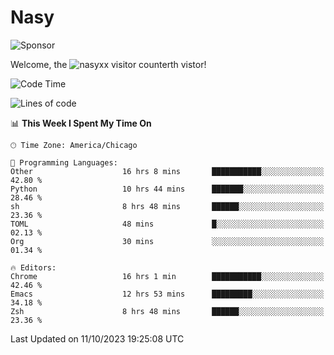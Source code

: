 # Nasy

<!--
<p align="center">
<img height="200" src="https://github-readme-stats.vercel.app/api?username=nasyxx&count_private=true&show_icons=true&theme=dracula&include_all_commits=true"/>
<img height="200" src="https://github-readme-stats.vercel.app/api/top-langs/?username=nasyxx&theme=dracula&hide=html,jupyter+notebook&count_private=true&show_icons=true"/>
</p>

  
----------------
-->

![Sponsor](https://img.shields.io/static/v1.svg?label=Sponsor&message=%E2%9D%A4&logo=GitHub&style=flat&color=pink)
 
Welcome, the ![nasyxx visitor counter](https://count.getloli.com/get/@nasyxx?theme=rule34)th vistor!
 
<!--START_SECTION:waka-->
![Code Time](http://img.shields.io/badge/Code%20Time-3%2C792%20hrs%2040%20mins-blue)

![Lines of code](https://img.shields.io/badge/From%20Hello%20World%20I%27ve%20Written-6.3%20million%20lines%20of%20code-blue)

📊 **This Week I Spent My Time On** 

```text
🕑︎ Time Zone: America/Chicago

💬 Programming Languages: 
Other                    16 hrs 8 mins       ███████████░░░░░░░░░░░░░░   42.80 % 
Python                   10 hrs 44 mins      ███████░░░░░░░░░░░░░░░░░░   28.46 % 
sh                       8 hrs 48 mins       ██████░░░░░░░░░░░░░░░░░░░   23.36 % 
TOML                     48 mins             █░░░░░░░░░░░░░░░░░░░░░░░░   02.13 % 
Org                      30 mins             ░░░░░░░░░░░░░░░░░░░░░░░░░   01.34 % 

🔥 Editors: 
Chrome                   16 hrs 1 min        ███████████░░░░░░░░░░░░░░   42.46 % 
Emacs                    12 hrs 53 mins      █████████░░░░░░░░░░░░░░░░   34.18 % 
Zsh                      8 hrs 48 mins       ██████░░░░░░░░░░░░░░░░░░░   23.36 % 
```


 Last Updated on 11/10/2023 19:25:08 UTC
<!--END_SECTION:waka-->

<!-- ![visitors](https://visitor-badge.laobi.icu/badge?page_id=nasyxx.nasyxx) -->

